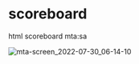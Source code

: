 # scoreboard
html scoreboard mta:sa


![mta-screen_2022-07-30_06-14-10](https://user-images.githubusercontent.com/102293840/187505729-c4f078a0-2d83-4c55-a8ea-fe958a4bf044.png)
